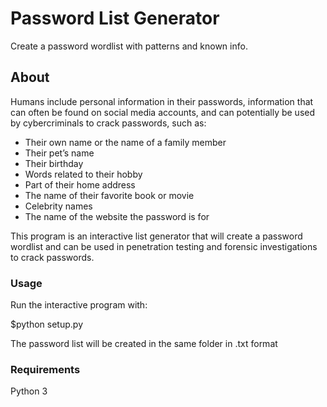# Password List Generator
Create a password wordlist with patterns and known info.

## About

Humans include personal information in their passwords, information that can often be found on social media accounts, and can potentially be used by cybercriminals to crack passwords, such as:

* Their own name or the name of a family member
* Their pet’s name
* Their birthday
* Words related to their hobby
* Part of their home address
* The name of their favorite book or movie
* Celebrity names
* The name of the website the password is for

This program is an interactive list generator that will create a password wordlist and can be used in penetration testing and forensic investigations to crack passwords.

### Usage

Run the interactive program with:

$python setup.py

The password list will be created in the same folder in .txt format

### Requirements

Python 3
